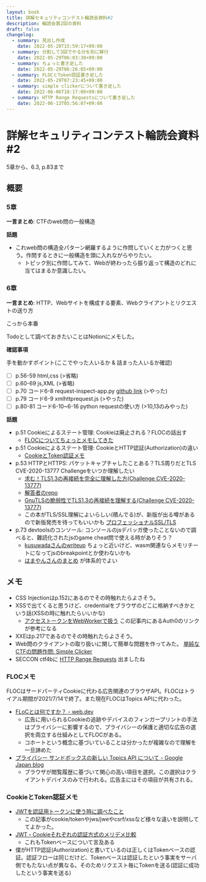 ```yaml
---
layout: book
title: 詳解セキュリティコンテスト輪読会資料#2
description: 輪読会第2回の資料
draft: false
changelog:
  - summary: 見出し作成
    date: 2022-05-20T15:59:17+09:00
  - summary: 分割して3回でやる分を別に移行
    date: 2022-05-29T06:03:30+09:00
  - summary: ちょっと書き足した
    date: 2022-05-29T06:26:05+09:00
  - summary: FLOCとToken認証書き足した
    date: 2022-05-29T07:23:45+09:00
  - summary: simple clickerについて書き足した
    date: 2022-06-06T18:17:00+09:00
  - summary: HTTP Range Requestsについて書き足した
    date: 2022-06-13T05:56:07+09:00
---
```


# 詳解セキュリティコンテスト輪読会資料#2

5章から、6.3, p.83まで

## 概要

### 5章

**一言まとめ**: CTFのweb問の一般構造

**話題**

- これweb問の構造全パターン網羅するように作問していくと力がつくと思う。作問するときに一般構造を頭に入れながらやりたい。
  - トピック別に作問してみて、Webが終わったら振り返って構造のどれに当てはまるか意識したい。

### 6章

**一言まとめ**: HTTP、Webサイトを構成する要素、Webクライアントとリクエストの送り方

こっから本番

Todoとして調べておきたいことはNotionにメモした。

**確認事項**

手を動かすポイント(ここでやった人いるか & 詰まった人いるか確認)

- [ ] p.56-59 html,css (>省略)
- [ ] p.60-69 js,XML (>省略)
- [ ] p.70 コード6-8 request-inspect-app.py [github link](https://github.com/ctfbook/2nd/blob/main/dist/files/web/02_basics/request-inspect-app.py) (>やった)
- [ ] p.79 コード6-9 xmlhttprequest.js (>やった)
- [ ] p.80-81 コード6-10~6-16 python requestの使い方 (>10,13のみやった)

**話題**

- p.51 Cookieによるステート管理: Cookieは廃止される？FLOCの話出す
  - [FLOCについてちょっとメモしてきた](#ref-1)
- p.51 Cookieによるステート管理: CookieとHTTP認証(Authorization)の違い
  - [CookieとToken認証メモ](#ref-2)
- p.53 HTTPとHTTPS: パケットキャプチャしたことある？TLS周りだとTLS CVE-2020-13777 Challengeをいつか理解したい
  - [求む！TLS1.3の再接続を完全に理解した方(Challenge CVE-2020-13777)](https://jovi0608.hatenablog.com/entry/2020/06/13/104905)
  - [解答者のrepo](https://github.com/prprhyt/PoC_TLS1_3_CVE-2020-13777)
  - [GnuTLSの脆弱性でTLS1.3の再接続を理解する(Challenge CVE-2020-13777)](https://jovi0608.hatenablog.com/entry/2020/07/03/131719)
  - この本がTLS/SSL理解によいらしい(積んでる)が、新版が出る噂があるので新版発売を待ってもいいかも [プロフェッショナルSSL/TLS](https://www.lambdanote.com/products/tls)
- p.73 devtoolsのコンソール: コンソールのjsデバッガ使ったことないので調べると、難読化されたjsのgame cheat問で使える時がありそう？
  - [kusuwadaさんのwriteup](https://tech.kusuwada.com/entry/2020/04/05/132308#section1) ちょっと近いけど、wasm関連ならメモリチートになってjsのbreakpointとか使わないかも
  - [はまやんさんのまとめ](https://blog.hamayanhamayan.com/entry/2021/12/22/000156) が体系的でよい

## メモ

- CSS Injectionはp.152にあるのでその時触れたらよさそう。
- XSSで出てくると思うけど、credentialをブラウザのどこに格納すべきかという話(XSSの時に触れたらいいかな)
  - [アクセストークンをWebWorkerで扱う](https://lealog.hateblo.jp/entry/2021/06/09/134854) この記事内にあるAuth0のリンクが参考になる
- XXEはp.217であるのでその時触れたらよさそう。
- Web問のクライアントの取り扱いに関して簡単な問題を作ってみた。 [単純なCTFの問題作問: Simple Clicker](https://scrap.docs.uta8a.net/misc/web-chall-simple-clicker/)
- SECCON ctf4bに [HTTP Range Requests](https://qiita.com/task4233/items/9b4f7bcf52cc87a9c7ad#web-83pt-gallery156-solves) 出ましたね

### <a name="ref-1"></a>FLOCメモ

FLOCはサードパーティCookieに代わる広告関連のブラウザAPI。FLOCはトライアル期間が2021/7/14で終了。また現在FLOCはTopics APIに代わった。

- [FLoCとは何ですか？ - web.dev](https://web.dev/i18n/ja/floc/)
  - 広告に用いられるCookieの追跡やデバイスのフィンガープリントの手法はプライバシーに影響するので、プライバシーの保護と適切な広告の選択を両立する仕組みとしてFLOCがある。
  - コホートという概念に基づいていることは分かったが複雑なので理解を一旦諦めた
- [プライバシー サンドボックスの新しい Topics API について - Google Japan blog](https://japan.googleblog.com/2022/01/topics-api.html)
  - ブラウザが閲覧履歴に基づいて関心の高い項目を選択。この選択はクライアントデバイスのみで行われる。広告主にはその項目が共有される。

### <a name="ref-2"></a>CookieとToken認証メモ

- [JWTを認証用トークンに使う時に調べたこと](https://christina04.hatenablog.com/entry/2016/06/07/123000)
  - この記事がcookie/tokenやjws/jweやcsrf/xssなど様々な違いを説明しててよかった。
- [JWT・Cookieそれぞれの認証方式のメリデメ比較](https://qiita.com/doyaaaaaken/items/02357c2ebca994160804)
  - これもTokenベースについて言及ある
- 僕がHTTP認証(Authorization)と書いているのは正しくはTokenベースの認証。認証フローは同じだけど、Tokenベースは認証したという事実をサーバ側でもたない点が異なる。そのためリクエスト毎にTokenを送る(認証に成功したという事実を送る)
